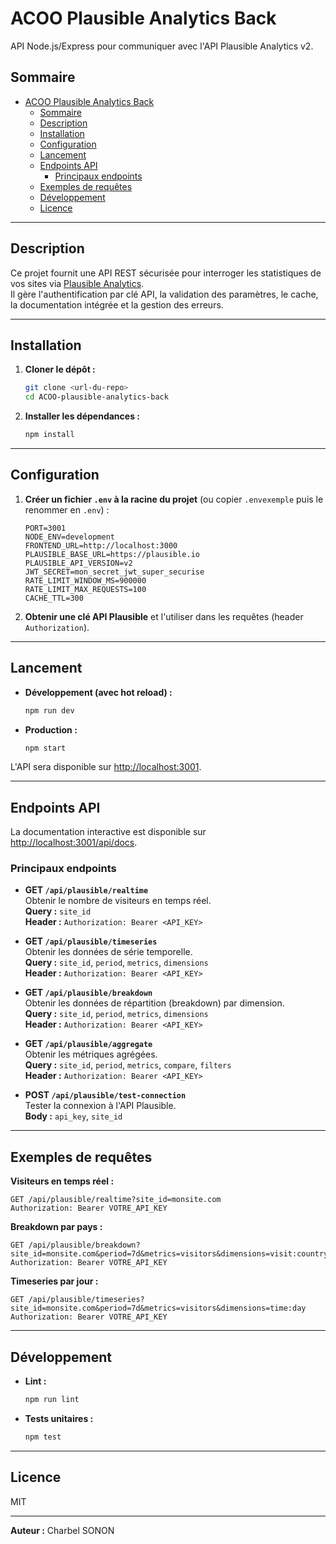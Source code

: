 # ACOO Plausible Analytics Back

API Node.js/Express pour communiquer avec l'API Plausible Analytics v2.

## Sommaire

- [ACOO Plausible Analytics Back](#acoo-plausible-analytics-back)
  - [Sommaire](#sommaire)
  - [Description](#description)
  - [Installation](#installation)
  - [Configuration](#configuration)
  - [Lancement](#lancement)
  - [Endpoints API](#endpoints-api)
    - [Principaux endpoints](#principaux-endpoints)
  - [Exemples de requêtes](#exemples-de-requêtes)
  - [Développement](#développement)
  - [Licence](#licence)

---

## Description

Ce projet fournit une API REST sécurisée pour interroger les statistiques de vos sites via [Plausible Analytics](https://plausible.io/docs/stats-api).  
Il gère l'authentification par clé API, la validation des paramètres, le cache, la documentation intégrée et la gestion des erreurs.

---

## Installation

1. **Cloner le dépôt :**
   ```bash
   git clone <url-du-repo>
   cd ACOO-plausible-analytics-back
   ```

2. **Installer les dépendances :**
   ```bash
   npm install
   ```

---

## Configuration

1. **Créer un fichier `.env` à la racine du projet** (ou copier `.envexemple` puis le renommer en `.env`) :

   ```
   PORT=3001
   NODE_ENV=development
   FRONTEND_URL=http://localhost:3000
   PLAUSIBLE_BASE_URL=https://plausible.io
   PLAUSIBLE_API_VERSION=v2
   JWT_SECRET=mon_secret_jwt_super_securise
   RATE_LIMIT_WINDOW_MS=900000
   RATE_LIMIT_MAX_REQUESTS=100
   CACHE_TTL=300
   ```

2. **Obtenir une clé API Plausible** et l'utiliser dans les requêtes (header `Authorization`).

---

## Lancement

- **Développement (avec hot reload) :**
  ```bash
  npm run dev
  ```
- **Production :**
  ```bash
  npm start
  ```

L'API sera disponible sur [http://localhost:3001](http://localhost:3001).

---

## Endpoints API

La documentation interactive est disponible sur [http://localhost:3001/api/docs](http://localhost:3001/api/docs).

### Principaux endpoints

- **GET `/api/plausible/realtime`**  
  Obtenir le nombre de visiteurs en temps réel.  
  **Query :** `site_id`  
  **Header :** `Authorization: Bearer <API_KEY>`

- **GET `/api/plausible/timeseries`**  
  Obtenir les données de série temporelle.  
  **Query :** `site_id`, `period`, `metrics`, `dimensions`  
  **Header :** `Authorization: Bearer <API_KEY>`

- **GET `/api/plausible/breakdown`**  
  Obtenir les données de répartition (breakdown) par dimension.  
  **Query :** `site_id`, `period`, `metrics`, `dimensions`  
  **Header :** `Authorization: Bearer <API_KEY>`

- **GET `/api/plausible/aggregate`**  
  Obtenir les métriques agrégées.  
  **Query :** `site_id`, `period`, `metrics`, `compare`, `filters`  
  **Header :** `Authorization: Bearer <API_KEY>`

- **POST `/api/plausible/test-connection`**  
  Tester la connexion à l'API Plausible.  
  **Body :** `api_key`, `site_id`

---

## Exemples de requêtes

**Visiteurs en temps réel :**
```http
GET /api/plausible/realtime?site_id=monsite.com
Authorization: Bearer VOTRE_API_KEY
```

**Breakdown par pays :**
```http
GET /api/plausible/breakdown?site_id=monsite.com&period=7d&metrics=visitors&dimensions=visit:country
Authorization: Bearer VOTRE_API_KEY
```

**Timeseries par jour :**
```http
GET /api/plausible/timeseries?site_id=monsite.com&period=7d&metrics=visitors&dimensions=time:day
Authorization: Bearer VOTRE_API_KEY
```

---

## Développement

- **Lint :**  
  ```bash
  npm run lint
  ```
- **Tests unitaires :**  
  ```bash
  npm test
  ```

---

## Licence

MIT

---

**Auteur :** Charbel SONON